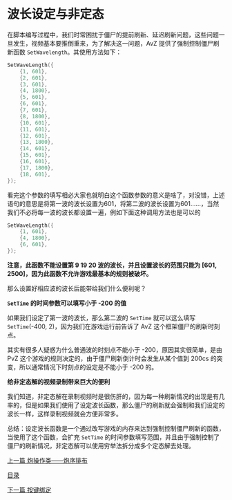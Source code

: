 <!--
 * @Coding: utf-8
 * @Author: vector-wlc
 * @Date: 2021-09-25 19:05:19
 * @Description: 
-->

# 波长设定与非定态

在脚本编写过程中，我们时常困扰于僵尸的提前刷新、延迟刷新问题，这些问题一旦发生，视频基本要推倒重来，为了解决这一问题，AvZ 提供了强制控制僵尸刷新函数 `SetWavelength`。其使用方法如下：
```C++
SetWaveLength({
    {1, 601},
    {2, 601},
    {3, 601},
    {4, 1800},
    {5, 601},
    {6, 601},
    {7, 601},
    {8, 1800},
    {10, 601},
    {11, 601},
    {12, 601},
    {13, 1800},
    {14, 601},
    {15, 601},
    {16, 601},
    {17, 1800},
    {18, 601},
});
```

看完这个参数的填写相必大家也就明白这个函数参数的意义是啥了，对没错，上述语句的意思是将第一波的波长设置为601，将第二波的波长设置为601……，当然我们不必将每一波的波长都设置一遍，例如下面这种调用方法也是可以的
```C++
SetWaveLength({
    {1, 601},
    {4, 1800},
    {6, 601},
});
```

**注意，此函数不能设置第 9 19 20 波的波长，并且设置波长的范围只能为 [601, 2500]，因为此函数不允许游戏最基本的规则被破坏。**

那么设置好相应波的波长后能带给我们什么便利呢？

**`SetTime` 的时间参数可以填写小于 -200 的值**

如果我们设定了第一波的波长，那么第二波的 `SetTime` 就可以这么填写 `SetTime`(-400, 2)，因为我们在游戏运行前告诉了 AvZ 这个框架僵尸的刷新时刻点。

其实有很多人疑惑为什么普通波的时刻点不能小于 -200，原因其实很简单，是由 PvZ 这个游戏的规则决定的，由于僵尸刷新倒计时会发生从某个值到 200cs 的突变，所以通常情况下时刻点的设定是不能小于 -200 的。

**给非定态解的视频录制带来巨大的便利**

我们知道，非定态解在录制视频时是很伤肝的，因为每一种刷新情况的出现是有几率的，但是如果我们使用了设定波长函数，那么僵尸的刷新就会强制和我们设定的波长一样，这样录制视频就会方便非常多。

总结：设定波长函数是一个通过改写游戏的内存来达到强制控制僵尸刷新的函数，当使用了这个函数，会扩充 `SetTime` 的时间参数填写范围，并且由于强制控制了僵尸的刷新情况，非定态解可以使用穷举法拆分成多个定态解去处理。

[上一篇 炮操作类——炮序排布](./pao_operator_5.md)

[目录](../catalogue.md)

[下一篇 按键绑定](./key_connect.md)